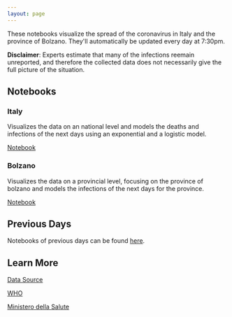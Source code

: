 ```yaml
---
layout: page
---
```


These notebooks visualize the spread of the coronavirus in Italy and the province of Bolzano. They'll automatically be updated every day at 7:30pm.

**Disclaimer**: Experts estimate that many of the infections reemain unreported, and therefore the collected data does not necessarily give the full picture of the situation. 

## Notebooks
### Italy
Visualizes the data on an national level and models the deaths and infections 
of the next days using an exponential and a logistic model.

[Notebook](https://kredde.github.io/corona-outbreak/italy.html)

### Bolzano
Visualizes the data on a provincial level, focusing on the province of bolzano and
models the infections of the next days for the province.

[Notebook](https://kredde.github.io/corona-outbreak/bolzano.html)

## Previous Days
Notebooks of previous days can be found [here](https://github.com/kredde/corona-outbreak/tree/master/previous).



## Learn More
[Data Source](https://github.com/pcm-dpc/COVID-19)

[WHO](https://www.who.int/)

[Ministero della Salute](http://www.salute.gov.it/nuovocoronavirus)
